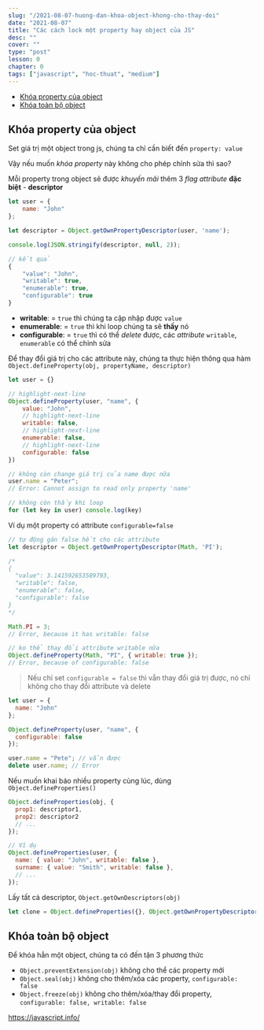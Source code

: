 ```yaml
---
slug: "/2021-08-07-huong-dan-khoa-object-khong-cho-thay-doi"
date: "2021-08-07"
title: "Các cách lock một property hay object của JS"
desc: ""
cover: ""
type: "post"
lesson: 0
chapter: 0
tags: ["javascript", "hoc-thuat", "medium"]
---
```


<!-- TOC -->

- [Khóa property của object](#khóa-property-của-object)
- [Khóa toàn bộ object](#khóa-toàn-bộ-object)

<!-- /TOC -->

## Khóa property của object

Set giá trị một object trong js, chúng ta chỉ cần biết đến `property: value`

Vậy nếu muốn *khóa* *property* này không cho phép chỉnh sửa thì sao?

Mỗi property trong object sẽ được *khuyến mãi* thêm 3 *flag attribute* **đặc biệt** - **descriptor**

```js
let user = {
    name: "John"
};

let descriptor = Object.getOwnPropertyDescriptor(user, 'name');

console.log(JSON.stringify(descriptor, null, 2));

// kết quả
{
    "value": "John",
    "writable": true,
  	"enumerable": true,
  	"configurable": true
}
```

- **writable**: = `true` thì chúng ta cập nhập được `value`
- **enumerable**: = `true` thì khi loop chúng ta sẽ **thấy** nó
- **configurable**: = `true` thì có thể *delete* được, các *attribute* `writable`, `enumerable` có thể chỉnh sửa

Để thay đổi giá trị cho các attribute này, chúng ta thực hiện thông qua hàm `Object.defineProperty(obj, propertyName, descriptor)`

```js
let user = {}

// highlight-next-line
Object.defineProperty(user, "name", {
    value: "John",
    // highlight-next-line
    writable: false,
    // highlight-next-line
    enumerable: false,
    // highlight-next-line
    configurable: false
})

// không còn change giá trị của name được nữa
user.name = "Peter"; 
// Error: Cannot assign to read only property 'name'

// không còn thấy khi loop
for (let key in user) console.log(key)
```

Ví dụ một property có attribute `configurable=false`

```js
// tự động gán false hết cho các attribute
let descriptor = Object.getOwnPropertyDescriptor(Math, 'PI');

/*
{
  "value": 3.141592653589793,
  "writable": false,
  "enumerable": false,
  "configurable": false
}
*/

Math.PI = 3; 
// Error, because it has writable: false

// ko thể thay đổi attribute writable nữa
Object.defineProperty(Math, "PI", { writable: true });
// Error, because of configurable: false
```

> Nếu chỉ set `configurable = false` thì vẫn thay đổi giá trị được, nó chỉ không cho thay đổi attribute và delete

```js
let user = {
  name: "John"
};

Object.defineProperty(user, "name", {
  configurable: false
});

user.name = "Pete"; // vẫn được
delete user.name; // Error
```

Nếu muốn khai báo nhiều property cùng lúc, dùng `Object.defineProperties()`

```js
Object.defineProperties(obj, {
  prop1: descriptor1,
  prop2: descriptor2
  // ...
});

// Ví dụ
Object.defineProperties(user, {
  name: { value: "John", writable: false },
  surname: { value: "Smith", writable: false },
  // ...
});
```

Lấy tất cả descriptor, `Object.getOwnDescriptors(obj)`

```js
let clone = Object.defineProperties({}, Object.getOwnPropertyDescriptors(obj));
```

## Khóa toàn bộ object

Để khóa hẳn một object, chúng ta có đến tận 3 phương thức

- `Object.preventExtension(obj)` không cho thể các property mới
- `Object.seal(obj)` không cho thêm/xóa các property, `configurable: false`
- `Object.freeze(obj)` không cho thêm/xóa/thay đổi property, `configurable: false, writable: false`

https://javascript.info/

